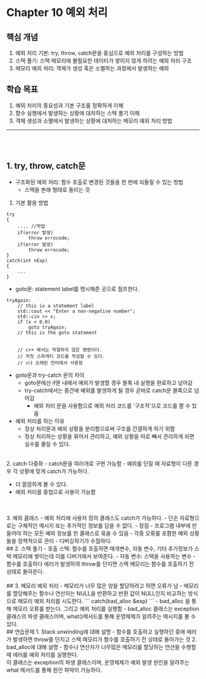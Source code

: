 # Chapter 10 예외 처리
## 핵심 개념
1. 예외 처리 기본: try, throw, catch문을 중심으로 예외 처리를 구성하는 방법
2. 스택 풀기: 스택 메모리에 불필요한 데이터가 쌓이지 않게 하려는 예외 처리 구조
3. 메모리 예외 처리: 객체가 생성 혹은 소멸하는 과정에서 발생하는 예외
## 학습 목표
1.	예외 처리의 중요성과 기본 구조를 정확하게 이해
2.	함수 실행에서 발생하는 상황에 대처하는 스택 풀기 이해
3.	객체 생성과 소멸에서 발생하는 상황에 대처하는 메모리 예외 처리 방법
--------------
<br><br>

## 1. try, throw, catch문
-  구조화된 예외 처리: 함수 호출로 변경된 것들을 한 번에 되돌릴 수 있는 방법
    - 스택을 본래 형태로 돌리는 것<br>
1. 기본 활용 방법
```
try
{
    .... //작업
    if(error 발생)
        throw errocode;
    if(error 발생)
        throw errocode;
}
catch(int nExp)
{
    ...
}
```
- goto문: statement label를 명시해준 곳으로 점프한다. 

```
tryAgain: 
    // this is a statement label
    std::cout << "Enter a non-negative number"; 
    std::cin >> x;
    if (x < 0.0)
        goto tryAgain;
    // this is the goto statement


    // c++ 에서는 적절하지 않은 명령이다.
    // 자칫 스파게티 코드를 작성할 수 있다.
    // c나 오래된 언어에서 사용함
```
- goto문과 try-catch 문의 차이
    * goto문에선 if문 내에서 예외가 발생할 경우 블록 내 실행을 완료하고 넘어감
    - try-catch에서는 중간에 예외를 발생하게 될 경우 곧바로 catch문 블록으로 넘어감
        - 예외 처리 문을 사용함으로 예외 처리 코드를 '구조적'으로 코드를 짤 수 있음
- 예외 처리를 하는 이유
    - 정상 처리문과 예외 상황을 분리함으로써 구조를 간결하게 하기 위함
    - 정상 처리하는 상황을 묶어서 관리하고, 예외 상황을 따로 빼서 관리하게 되면 실수를 줄일 수 있다.
<br>
2. catch 다중화
- catch문을 여러개로 구현 가능함
- 예외를 던질 때 자료형이 다른 경우 각 상황에 맞게 catch가 가능하다.

- 더 깔끔하게 볼 수 있다.
- 예외 처리를 중첩으로 사용이 가능함
<br>
<br>
3. 예외 클래스
- 예외 처리에 사용자 정의 클래스도 catch가 가능하다.
    - 단순 자료형으로는 구체적인 메시지 또는 추가적인 정보를 담을 수 없다.
- 장점
    -  프로그램 내부에 만들어야 하는 모든 예외 정보를 한 클래스로 묶을 수 있음
    - 각종 오류를 포함한 예외 상황들을 정책적으로 관리
    - 디버깅하기가 수월하다.
<br>
## 2. 스택 풀기
- 호출 스택: 함수를 호출하면 매개변수, 자동 변수, 기타 추가정보가 스택 메모리에 쌓이는데 이를 디버거에서 보여준다.
- 자동 변수: 스택을 사용하는 변수
- 함수를 호출하다 에러가 발생하여 throw를 던지면 스택 메모리는 함수를 호출하기 전 상태로 돌아온다.
<br><br>
## 3. 메모리 예외 처리
- 메모리가 너무 많은 양을 할당하려고 하면 오류가 남
- 메모리를 할당해주는 함수나 연산자는 NULL을 반환하고 반환 값이 NULL인지 비교하는 방식으로 메모리 예외 처리를 시도한다.
```
catch(bad_alloc &exp)
```
- bad_alloc 을 통해 메모리 오류를 받는다. 그리고 예외 처리를 실행함
- bad_alloc 클래스는 exception 클래스의 파생 클래스이며, what()메서드를 통해 운영체제가 알려주는 메시지를 볼 수 있다.
<br>
## 연습문제
1. Stack unwinding에 대해 설명
    - 함수를 호출하고 실행하던 중에 에러가 발생하면 throw를 던지고 스택 메모리가 함수를 호출하기 전 상태로 돌아가는 것
2. bad_alloc에 대해 설명
    - 함수나 연산자가 너무많은 메모리를 할당하는 연산을 수행할 때 에러를 예외 처리를 실행한다.<br>
    이 클래스는 exception의 파생 클래스이며, 운영체제가 예외 발생 원인을 알려주는 what 메서드를 통해 원인 파악이 가능하다.
